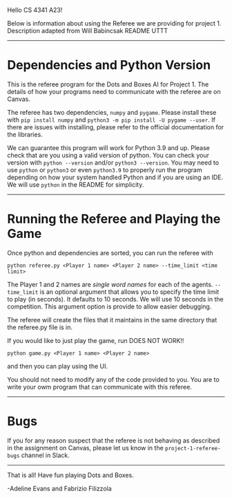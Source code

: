 Hello CS 4341 A23!

Below is information about using the Referee we are providing for project 1.
Description adapted from Will Babincsak README UTTT
_________________________________________________________________________________

# Dependencies and Python Version

This is the referee program for the Dots and Boxes AI for Project 1. 
The details of how your programs need to communicate with the referee are on Canvas.

The referee has two dependencies, `numpy` and `pygame`. Please install these with 
`pip install numpy` and `python3 -m pip install -U pygame --user`. 
If there are issues with installing, please refer to
the official documentation for the libraries.

We can guarantee this program will work for Python 3.9 and up. 
Please check that are you using a valid version of python.
You can check your version with `python --version` and/or `python3 --version`.
You may need to use `python` or `python3` or even `python3.9` 
to properly run the program depending on how your system handled Python and if you are using an IDE.
We will use `python` in the README for simplicity.

___________________________________________________________________

# Running the Referee and Playing the Game

Once python and dependencies are sorted, you can run the referee with 

`python referee.py <Player 1 name> <Player 2 name> --time_limit <time limit>`

The Player 1 and 2 names are *single word names* for each of the agents.
`--time_limit` is an optional argument that allows you to specify the time limit to play (in seconds).
It defaults to 10 seconds. We will use 10 seconds in the competition. 
This argument option is provide to allow easier debugging.

The referee will create the files that it maintains in the same directory that the referee.py file is in.

If you would like to just play the game, run DOES NOT WORK!!

`python game.py <Player 1 name> <Player 2 name>`

and then you can play using the UI.

You should not need to modify any of the code provided to you. 
You are to write your owm program that can communicate with this referee.

_________________________________________________________________________

# Bugs

If you for any reason suspect that the referee is not behaving as described in the assignment on Canvas, please let us know in the `project-1-referee-bugs` channel in Slack. 
_________________________________________________________________________

That is all! Have fun playing Dots and Boxes.

-Adeline Evans and Fabrizio Filizzola
